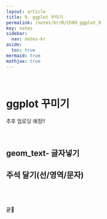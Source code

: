 ```yaml
---
layout: article
title: 9. ggplot 꾸미기
permalink: /notes/kr/R/Ch09_ggplot_9
key: notes
sidebar:
  nav: notes-kr
aside:
  toc: true
mermaid: true
mathjax: true
---
```






<br>

# ggplot 꾸미기

추후 업로딩 예정!!


<br>

## geom_text- 글자넣기

## 주석 달기(선/영역/문자)




<br><br><br>
끝🙂
<br><br><br>